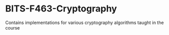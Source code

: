 # BITS-F463-Cryptography
Contains implementations for various cryptography algorithms taught in the course

